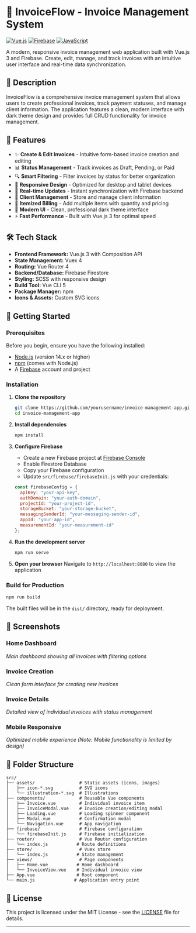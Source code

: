 # 📧 InvoiceFlow - Invoice Management System

[![Vue.js](https://img.shields.io/badge/Vue.js-35495E?style=for-the-badge&logo=vuedotjs&logoColor=4FC08D)](https://vuejs.org/)
[![Firebase](https://img.shields.io/badge/Firebase-039BE5?style=for-the-badge&logo=Firebase&logoColor=white)](https://firebase.google.com/)
[![JavaScript](https://img.shields.io/badge/JavaScript-F7DF1E?style=for-the-badge&logo=javascript&logoColor=black)](https://developer.mozilla.org/en-US/docs/Web/JavaScript)

A modern, responsive invoice management web application built with Vue.js 3 and Firebase. Create, edit, manage, and track invoices with an intuitive user interface and real-time data synchronization.

## 📝 Description

InvoiceFlow is a comprehensive invoice management system that allows users to create professional invoices, track payment statuses, and manage client information. The application features a clean, modern interface with dark theme design and provides full CRUD functionality for invoice management.

## 🌟 Features

- ✨ **Create & Edit Invoices** - Intuitive form-based invoice creation and editing
- 📊 **Status Management** - Track invoices as Draft, Pending, or Paid
- 🔍 **Smart Filtering** - Filter invoices by status for better organization
- 📱 **Responsive Design** - Optimized for desktop and tablet devices
- 🔄 **Real-time Updates** - Instant synchronization with Firebase backend
- 💼 **Client Management** - Store and manage client information
- 🧾 **Itemized Billing** - Add multiple items with quantity and pricing
- 🎨 **Modern UI** - Clean, professional dark theme interface
- ⚡ **Fast Performance** - Built with Vue.js 3 for optimal speed

## 🛠️ Tech Stack

- **Frontend Framework:** Vue.js 3 with Composition API
- **State Management:** Vuex 4
- **Routing:** Vue Router 4
- **Backend/Database:** Firebase Firestore
- **Styling:** SCSS with responsive design
- **Build Tool:** Vue CLI 5
- **Package Manager:** npm
- **Icons & Assets:** Custom SVG icons

## 🚀 Getting Started

### Prerequisites

Before you begin, ensure you have the following installed:
- [Node.js](https://nodejs.org/) (version 14.x or higher)
- [npm](https://www.npmjs.com/) (comes with Node.js)
- A [Firebase](https://firebase.google.com/) account and project

### Installation

1. **Clone the repository**
   ```bash
   git clone https://github.com/yourusername/invoice-management-app.git
   cd invoice-management-app
   ```

2. **Install dependencies**
   ```bash
   npm install
   ```

3. **Configure Firebase**
   - Create a new Firebase project at [Firebase Console](https://console.firebase.google.com/)
   - Enable Firestore Database
   - Copy your Firebase configuration
   - Update `src/firebase/firebaseInit.js` with your credentials:
   ```javascript
   const firebaseConfig = {
     apiKey: "your-api-key",
     authDomain: "your-auth-domain",
     projectId: "your-project-id",
     storageBucket: "your-storage-bucket",
     messagingSenderId: "your-messaging-sender-id",
     appId: "your-app-id",
     measurementId: "your-measurement-id"
   };
   ```

4. **Run the development server**
   ```bash
   npm run serve
   ```

5. **Open your browser**
   Navigate to `http://localhost:8080` to view the application

### Build for Production

```bash
npm run build
```

The built files will be in the `dist/` directory, ready for deployment.

## 📸 Screenshots

### Home Dashboard
*Main dashboard showing all invoices with filtering options*

### Invoice Creation
*Clean form interface for creating new invoices*

### Invoice Details
*Detailed view of individual invoices with status management*

### Mobile Responsive
*Optimized mobile experience (Note: Mobile functionality is limited by design)*

## 📁 Folder Structure

```
src/
├── assets/                 # Static assets (icons, images)
│   ├── icon-*.svg          # SVG icons
│   └── illustration-*.svg  # Illustrations
├── components/             # Reusable Vue components
│   ├── Invoice.vue         # Individual invoice item
│   ├── InvoiceModal.vue    # Invoice creation/editing modal
│   ├── Loading.vue         # Loading spinner component
│   ├── Modal.vue           # Confirmation modal
│   └── Navigation.vue      # App navigation
├── firebase/               # Firebase configuration
│   └── firebaseInit.js     # Firebase initialization
├── router/                 # Vue Router configuration
│   └── index.js           # Route definitions
├── store/                  # Vuex store
│   └── index.js           # State management
├── views/                  # Page components
│   ├── Home.vue           # Home dashboard
│   └── InvoiceView.vue    # Individual invoice view
├── App.vue                # Root component
└── main.js               # Application entry point
```

## 📄 License

This project is licensed under the MIT License - see the [LICENSE](LICENSE) file for details.

---
